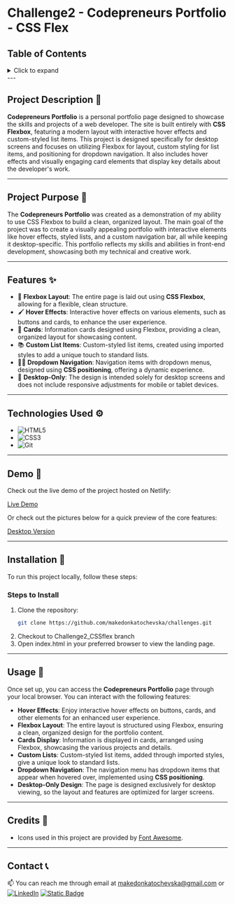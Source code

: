 # Challenge2 - Codepreneurs Portfolio - CSS Flex

## Table of Contents

<details>
  <summary>Click to expand</summary>
  - 📜 Project Description <br>
  - 📖  Project Purpose <br>
  -  ✨ Features <br>
  - 🎥  Demo <br>
  - ⚙️  Technologies Used <br>
  - 🔨  Installation <br>
  -  🚀 Usage <br>
  -  📝 Credits <br>
  - 📞  Contact <br>
</details>
---

## Project Description 📜

**Codepreneurs Portfolio** is a personal portfolio page designed to showcase the skills and projects of a web developer. The site is built entirely with **CSS Flexbox**, featuring a modern layout with interactive hover effects and custom-styled list items. This project is designed specifically for desktop screens and focuses on utilizing Flexbox for layout, custom styling for list items, and positioning for dropdown navigation. It also includes hover effects and visually engaging card elements that display key details about the developer's work.

---

## Project Purpose 📖

The **Codepreneurs Portfolio** was created as a demonstration of my ability to use CSS Flexbox to build a clean, organized layout. The main goal of the project was to create a visually appealing portfolio with interactive elements like hover effects, styled lists, and a custom navigation bar, all while keeping it desktop-specific. This portfolio reflects my skills and abilities in front-end development, showcasing both my technical and creative work.

---

## Features ✨

- 🎨 **Flexbox Layout**: The entire page is laid out using **CSS Flexbox**, allowing for a flexible, clean structure.
- 🖌️ **Hover Effects**: Interactive hover effects on various elements, such as buttons and cards, to enhance the user experience.
- 📝 **Cards**: Information cards designed using Flexbox, providing a clean, organized layout for showcasing content.
- 📚 **Custom List Items**: Custom-styled list items, created using imported styles to add a unique touch to standard lists.
- 🧑‍💻 **Dropdown Navigation**: Navigation items with dropdown menus, designed using **CSS positioning**, offering a dynamic experience.
- 🚫 **Desktop-Only**: The design is intended solely for desktop screens and does not include responsive adjustments for mobile or tablet devices.

---

## Technologies Used ⚙️

- ![HTML5](https://img.shields.io/badge/HTML5-E34F26?style=flat-square&logo=html5&logoColor=white)
- ![CSS3](https://img.shields.io/badge/CSS3-1572B6?style=flat-square&logo=css3&logoColor=white)
- ![Git](https://img.shields.io/badge/Git-F05032?style=flat-square&logo=git&logoColor=white)

---

## Demo 🎥

Check out the live demo of the project hosted on Netlify:

<a href="https://codepreneursportfolio-challenge2.netlify.app/" target="_blank">Live Demo</a>

Or check out the pictures below for a quick preview of the core features:

<a href="https://i.imghippo.com/files/zEJ6169B.png" target="_blank">Desktop Version</a>

---

## Installation 🔨

To run this project locally, follow these steps:

### Steps to Install

1. Clone the repository:
   ```bash
   git clone https://github.com/makedonkatochevska/challenges.git
   ```
2. Checkout to Challenge2_CSSflex branch
3. Open index.html in your preferred browser to view the landing page.

---

## Usage 🚀

Once set up, you can access the **Codepreneurs Portfolio** page through your local browser. You can interact with the following features:

- **Hover Effects**: Enjoy interactive hover effects on buttons, cards, and other elements for an enhanced user experience.
- **Flexbox Layout**: The entire layout is structured using Flexbox, ensuring a clean, organized design for the portfolio content.
- **Cards Display**: Information is displayed in cards, arranged using Flexbox, showcasing the various projects and details.
- **Custom Lists**: Custom-styled list items, added through imported styles, give a unique look to standard lists.
- **Dropdown Navigation**: The navigation menu has dropdown items that appear when hovered over, implemented using **CSS positioning**.
- **Desktop-Only Design**: The page is designed exclusively for desktop viewing, so the layout and features are optimized for larger screens.

---

## Credits 📝

- Icons used in this project are provided by [Font Awesome](https://fontawesome.com/).

---

## Contact 📞

📫 You can reach me through email at [makedonkatochevska@gmail.com](mailto:makedonkatochevska@gmail.com)
or
[![LinkedIn](https://img.shields.io/badge/LinkedIn-%230077B5.svg?logo=linkedin&logoColor=white)](https://linkedin.com/in/makedonka-tochevska)
[![Static Badge](https://img.shields.io/badge/GitHub-white?style=flat&logo=github&logoColor=black&logoSize=auto&labelColor=white&color=white&cacheSeconds=3600&link=https%3A%2F%2Fgithub.com%2Fmakedonkatochevska)](https://github.com/makedonkatochevska)
